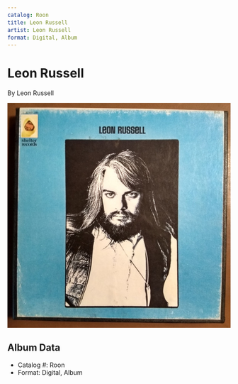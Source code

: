 ```yaml
---
catalog: Roon
title: Leon Russell
artist: Leon Russell
format: Digital, Album
---
```


# Leon Russell

By Leon Russell

![](../../assets/albumcovers/Leon_Russell-Leon_Russell.png)

## Album Data

- Catalog #: Roon
- Format: Digital, Album

